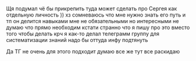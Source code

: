 Щя подумал чё бы прикрепить туда может сделать про Сергея как отдельную личность )) хз сомневаюсь что мне нужно знать его путь и тп он делится навыками мне не обязательными но интересными не думаю что прямо необходим кстати странно что я пишу про это вместо того чтобы делать крч я как-то делал телеграмм группу для систематизации знаний надо бы оттуда инфу подтянуть 


Да ТГ не очень для этого подходит думаю все же тут все раскидаю 